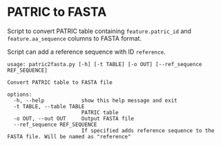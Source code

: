 # PATRIC to FASTA

Script to convert PATRIC table containing `feature.patric_id` and `feature.aa_sequence` columns to FASTA format.

Script can add a reference sequence with ID `reference`.

```
usage: patric2fasta.py [-h] [-t TABLE] [-o OUT] [--ref_sequence REF_SEQUENCE]

Convert PATRIC table to FASTA file

options:
  -h, --help            show this help message and exit
  -t TABLE, --table TABLE
                        PATRIC table
  -o OUT, --out OUT     Output FASTA file
  --ref_sequence REF_SEQUENCE
                        If specified adds reference sequence to the FASTA file. Will be named as "reference"
```